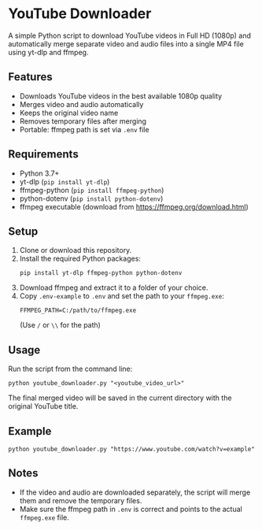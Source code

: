 # YouTube Downloader

A simple Python script to download YouTube videos in Full HD (1080p) and automatically merge separate video and audio files into a single MP4 file using yt-dlp and ffmpeg.

## Features

- Downloads YouTube videos in the best available 1080p quality
- Merges video and audio automatically
- Keeps the original video name
- Removes temporary files after merging
- Portable: ffmpeg path is set via `.env` file

## Requirements

- Python 3.7+
- yt-dlp (`pip install yt-dlp`)
- ffmpeg-python (`pip install ffmpeg-python`)
- python-dotenv (`pip install python-dotenv`)
- ffmpeg executable (download from https://ffmpeg.org/download.html)

## Setup

1. Clone or download this repository.
2. Install the required Python packages:
   ```
   pip install yt-dlp ffmpeg-python python-dotenv
   ```
3. Download ffmpeg and extract it to a folder of your choice.
4. Copy `.env-example` to `.env` and set the path to your `ffmpeg.exe`:
   ```
   FFMPEG_PATH=C:/path/to/ffmpeg.exe
   ```
   (Use `/` or `\\` for the path)

## Usage

Run the script from the command line:

```
python youtube_downloader.py "<youtube_video_url>"
```

The final merged video will be saved in the current directory with the original YouTube title.

## Example

```
python youtube_downloader.py "https://www.youtube.com/watch?v=example"
```

## Notes

- If the video and audio are downloaded separately, the script will merge them and remove the temporary files.
- Make sure the ffmpeg path in `.env` is correct and points to the actual `ffmpeg.exe` file.
